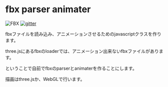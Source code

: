 # fbx parser animater

<img src="http://continue-jump.com/upload_image/20170916-173228289b6c6f.png" alt="FBX" title="FBX">
<a href="https://gitter.im/FBX-Parser-Animater/Lobby?source=orgpage">
<img src="http://continue-jump.com/gitter1.png" alt="gitter" title="gitter">
</a>

fbxファイルを読み込み、アニメーションさせるためのjavascriptクラスを作ります。

three.jsにあるfbxのloaderでは、アニメーション出来ないfbxファイルがあります。

ということで自前でfbxのparserとanimaterを作ることにします。

描画はthree.jsか、WebGLで行います。
